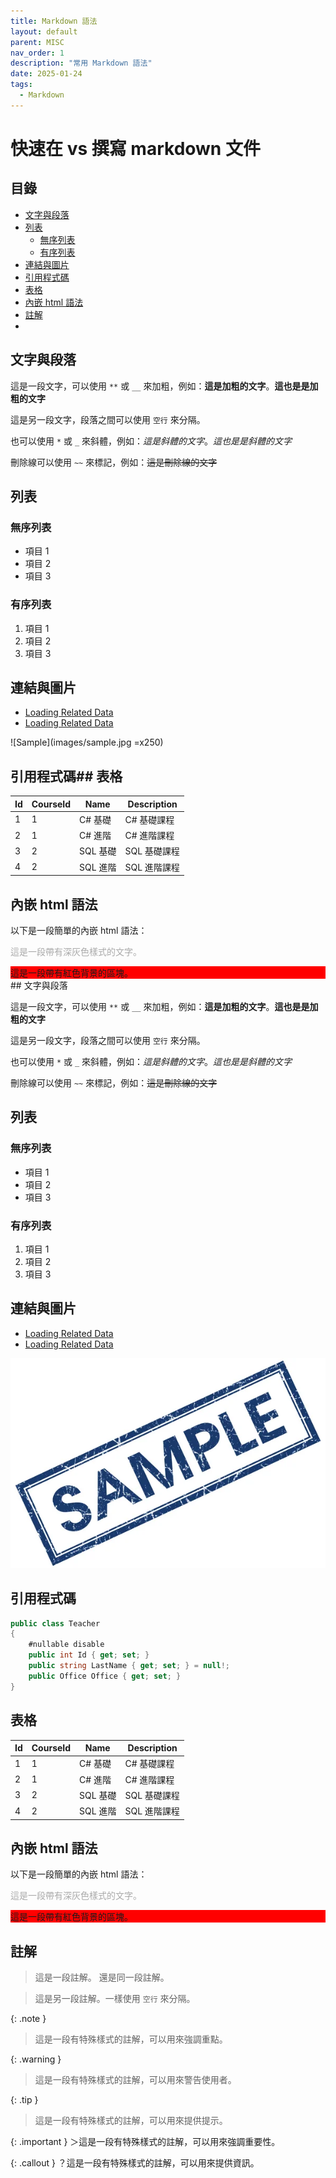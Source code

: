 ```yaml
---
title: Markdown 語法
layout: default
parent: MISC
nav_order: 1
description: "常用 Markdown 語法"
date: 2025-01-24
tags:
  - Markdown
---
```

# 快速在 vs 撰寫 markdown 文件

## 目錄
- [文字與段落](#文字與段落)
- [列表](#列表)
  - [無序列表](#無序列表)
  - [有序列表](#有序列表)
- [連結與圖片](#連結與圖片)
- [引用程式碼](#引用程式碼)
- [表格](#表格)
- [內嵌 html 語法](#內嵌-html-語法)
- [註解](#註解)
- 
## 文字與段落

這是一段文字，可以使用 `**` 或 `__` 來加粗，例如：**這是加粗的文字**。__這也是是加粗的文字__	

這是另一段文字，段落之間可以使用 `空行` 來分隔。

也可以使用 `*` 或 `_` 來斜體，例如：*這是斜體的文字*。_這也是是斜體的文字_

刪除線可以使用 `~~` 來標記，例如：~~這是刪除線的文字~~

## 列表

### 無序列表
- 項目 1
- 項目 2
- 項目 3

### 有序列表
1. 項目 1
2. 項目 2
3. 項目 3

## 連結與圖片

- [Loading Related Data](https://learn.microsoft.com/en-us/ef/core/querying/related-data/)
- <a target="_blank" href="https://learn.microsoft.com/en-us/ef/core/querying/related-data/">Loading Related Data</a>

![Sample](images/sample.jpg =x250)

## 引用程式碼## 表格

| Id | CourseId | Name | Description |
|----|----------|------|-------------|
| 1  | 1        | C# 基礎 | C# 基礎課程 |
| 2  | 1        | C# 進階 | C# 進階課程 |
| 3  | 2        | SQL 基礎 | SQL 基礎課程 |
| 4  | 2        | SQL 進階 | SQL 進階課程 |

## 內嵌 html 語法

以下是一段簡單的內嵌 html 語法：

<p style="color: darkgray">
    這是一段帶有深灰色樣式的文字。
</p>
<div style="background-color: red">
    這是一段帶有紅色背景的區塊。
</div>
## 文字與段落

這是一段文字，可以使用 `**` 或 `__` 來加粗，例如：**這是加粗的文字**。__這也是是加粗的文字__	

這是另一段文字，段落之間可以使用 `空行` 來分隔。

也可以使用 `*` 或 `_` 來斜體，例如：*這是斜體的文字*。_這也是是斜體的文字_

刪除線可以使用 `~~` 來標記，例如：~~這是刪除線的文字~~

## 列表

### 無序列表
- 項目 1
- 項目 2
- 項目 3

### 有序列表
1. 項目 1
2. 項目 2
3. 項目 3

## 連結與圖片

- [Loading Related Data](https://learn.microsoft.com/en-us/ef/core/querying/related-data/)
- <a target="_blank" href="https://learn.microsoft.com/en-us/ef/core/querying/related-data/">Loading Related Data</a>

![Sample](images/sample.jpg)

## 引用程式碼
```csharp
public class Teacher
{
    #nullable disable
    public int Id { get; set; }
    public string LastName { get; set; } = null!;
    public Office Office { get; set; }
}
```

## 表格

| Id | CourseId | Name | Description |
|----|----------|------|-------------|
| 1  | 1        | C# 基礎 | C# 基礎課程 |
| 2  | 1        | C# 進階 | C# 進階課程 |
| 3  | 2        | SQL 基礎 | SQL 基礎課程 |
| 4  | 2        | SQL 進階 | SQL 進階課程 |

## 內嵌 html 語法

以下是一段簡單的內嵌 html 語法：

<p style="color: darkgray">
    這是一段帶有深灰色樣式的文字。
</p>
<div style="background-color: red">
    這是一段帶有紅色背景的區塊。
</div>

## 註解

>這是一段註解。
>還是同一段註解。

>這是另一段註解。一樣使用 `空行` 來分隔。

{: .note }
>這是一段有特殊樣式的註解，可以用來強調重點。

{: .warning }
>這是一段有特殊樣式的註解，可以用來警告使用者。

{: .tip }
>這是一段有特殊樣式的註解，可以用來提供提示。

{: .important }
＞這是一段有特殊樣式的註解，可以用來強調重要性。

{: .callout }
？這是一段有特殊樣式的註解，可以用來提供資訊。